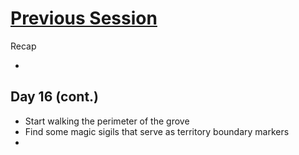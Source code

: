 # [Previous Session](2020-05-05.md) 

Recap

- 

## Day 16 (cont.)

- Start walking the perimeter of the grove
- Find some magic sigils that serve as territory boundary markers
- 
